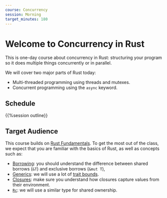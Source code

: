 ```yaml
---
course: Concurrency
session: Morning
target_minutes: 180
---
```


# Welcome to Concurrency in Rust

This is one-day course about concurrency in Rust: structuring your program so it
does multiple things concurrently or in parallel.

We will cover two major parts of Rust today:

- Multi-threaded programming using threads and mutexes.
- Concurrent programming using the `async` keyword.

## Schedule

{{%session outline}}

## Target Audience

This course builds on [Rust Fundamentals](../welcome-day-1.md). To get the most
out of the class, we expect that you are familiar with the basics of Rust, as
well as concepts such as:

- [Borrowing](../borrowing.md): you should understand the difference between
  shared borrows (`&T`) and exclusive borrows (`&mut T`),
- [Generics](../generics.md): we will use a lot of
  [trait bounds](../generics/trait-bounds.md).
- [Closures](../std-traits/closures.md): make sure you understand how closures
  capture values from their environment.
- [`Rc`](../smart-pointers/rc.md): we will use a similar type for shared
  ownership.
